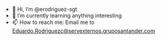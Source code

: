 - 👋 Hi, I’m @erodriguez-sgt
- 🌱 I’m currently learning anything interesting
- 📫 How to reach me: Email me to Eduardo.Rodriguezc@servexternos.gruposantander.com

<!---
erodriguez-sgt/erodriguez-sgt is a ✨ special ✨ repository because its `README.md` (this file) appears on your GitHub profile.
You can click the Preview link to take a look at your changes.
--->

